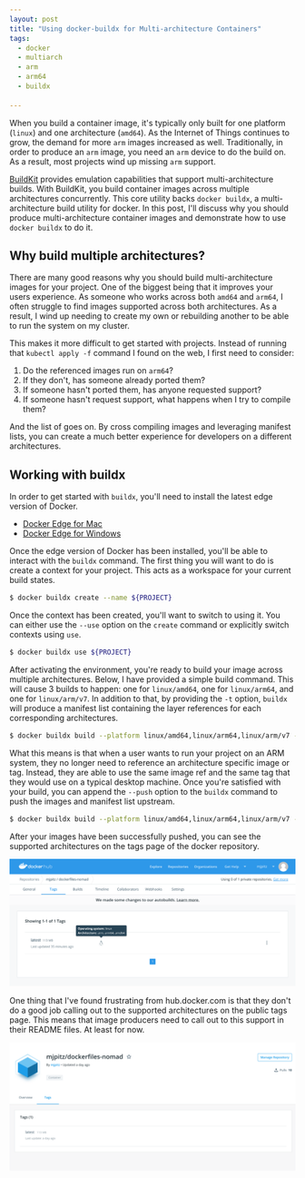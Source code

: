 ```yaml
---
layout: post
title: "Using docker-buildx for Multi-architecture Containers"
tags:
  - docker
  - multiarch
  - arm
  - arm64
  - buildx

---
```


When you build a container image, it's typically only built for one platform (`linux`) and one architecture (`amd64`).
As the Internet of Things continues to grow, the demand for more `arm` images increased as well.
Traditionally, in order to produce an `arm` image, you need an `arm` device to do the build on.
As a result, most projects wind up missing `arm` support.

[BuildKit](https://github.com/moby/buildkit) provides emulation capabilities that support multi-architecture builds.
With BuildKit, you build container images across multiple architectures concurrently.
This core utility backs `docker buildx`, a multi-architecture build utility for docker.
In this post, I'll discuss why you should produce multi-architecture container images and demonstrate how to use `docker buildx` to do it.

<!--more-->

## Why build multiple architectures?

There are many good reasons why you should build multi-architecture images for your project.
One of the biggest being that it improves your users experience.
As someone who works across both `amd64` and `arm64`, I often struggle to find images supported across both architectures.
As a result, I wind up needing to create my own or rebuilding another to be able to run the system on my cluster.

This makes it more difficult to get started with projects.
Instead of running that `kubectl apply -f` command I found on the web, I first need to consider:

1. Do the referenced images run on `arm64`?
1. If they don't, has someone already ported them?
1. If someone hasn't ported them, has anyone requested support?
1. If someone hasn't request support, what happens when I try to compile them?

And the list of goes on.
By cross compiling images and leveraging manifest lists, you can create a much better experience for developers on a different architectures.

## Working with buildx

In order to get started with `buildx`, you'll need to install the latest edge version of Docker.

* [Docker Edge for Mac](https://docs.docker.com/docker-for-mac/edge-release-notes/)
* [Docker Edge for Windows](https://docs.docker.com/docker-for-windows/edge-release-notes/)

Once the edge version of Docker has been installed, you'll be able to interact with the `buildx` command.
The first thing you will want to do is create a context for your project.
This acts as a workspace for your current build states.

```bash
$ docker buildx create --name ${PROJECT}
```

Once the context has been created, you'll want to switch to using it.
You can either use the `--use` option on the `create` command or explicitly switch contexts using `use`.

```bash
$ docker buildx use ${PROJECT}
```

After activating the environment, you're ready to build your image across multiple architectures.
Below, I have provided a simple build command.
This will cause 3 builds to happen: one for `linux/amd64`, one for `linux/arm64`, and one for `linux/arm/v7`.
In addition to that, by providing the `-t` option, `buildx` will produce a manifest list containing the layer references for each corresponding architectures.

```bash
$ docker buildx build --platform linux/amd64,linux/arm64,linux/arm/v7 -t ${PROJECT}:${VERSION} .
```

What this means is that when a user wants to run your project on an ARM system, they no longer need to reference an architecture specific image or tag.
Instead, they are able to use the same image ref and the same tag that they would use on a typical desktop machine.
Once you're satisfied with your build, you can append the `--push` option to the `buildx` command to push the images and manifest list upstream.

```bash
$ docker buildx build --platform linux/amd64,linux/arm64,linux/arm/v7 -t ${PROJECT}:${VERSION} . --push
```

After your images have been successfully pushed, you can see the supported architectures on the tags page of the docker repository.

![multiarch-container-image.png](/statics/img/multiarch-container-image.png)

One thing that I've found frustrating from hub.docker.com is that they don't do a good job calling out to the supported architectures on the public tags page.
This means that image producers need to call out to this support in their README files.
At least for now.

![multiarch-container-public.png](/statics/img/multiarch-container-public.png)


